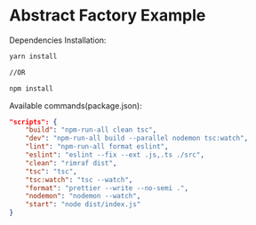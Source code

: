 # Abstract Factory Example

Dependencies Installation:
```bash
yarn install

//OR

npm install
```

Available commands(package.json):
```JSON
"scripts": {
    "build": "npm-run-all clean tsc",
    "dev": "npm-run-all build --parallel nodemon tsc:watch",
    "lint": "npm-run-all format eslint",
    "eslint": "eslint --fix --ext .js,.ts ./src",
    "clean": "rimraf dist",
    "tsc": "tsc",
    "tsc:watch": "tsc --watch",
    "format": "prettier --write --no-semi .",
    "nodemon": "nodemon --watch",
    "start": "node dist/index.js"
}
```
